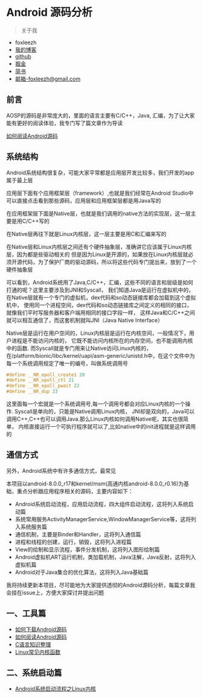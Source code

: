 # Android 源码分析

>关于我

- foxleezh
- [我的博客](http://foxleezh.me)
- [github](https://github.com/foxleezh/)
- [掘金](https://juejin.im/user/57406ad279df540060555258)
- [简书](http://www.jianshu.com/users/b1eec1cd9bfd)
- [邮箱-foxleezh@gmail.com](foxleezh@gmail.com)

## 前言

AOSP的源码是非常庞大的，里面的语言主要有C/C++，Java, 汇编，为了让大家能有更好的阅读体验，我专门写了篇文章作为导读

[如何阅读Android源码](https://github.com/foxleezh/AOSP/issues/2)<br>

## 系统结构

Android系统结构很复杂，可能大家平常都是应用层开发比较多，我们开发的app属于最上层

应用层下面有个应用框架层（framework）,也就是我们经常在Android Studio中可以直接点击看到那些源码，应用层和应用框架层都是用Java写的

在应用框架层下面是Native层，也就是我们调用的native方法的实现层，这一层主要是用C/C++写的

在Native层再往下就是Linux内核层，这一层主要是用C和汇编来写的

在Native层和Linux内核层之间还有个硬件抽象层，准确讲它应该属于Linux内核层，因为都是些驱动相关的
但是因为Linux是开源的，如果放在Linux内核层就必须开源代码，为了保护厂商的驱动源码，所以将这些代码专门提出来，放到了一个硬件抽象层

可以看到，Android系统用了Java,C/C++，汇编，这些不同的语言和层级是如何打通的呢？这里主要涉及到JNI和Syscall，
我们知道Java是运行在虚拟机中的，在Native层就有一个专门的虚拟机，dex代码和so动态链接库都会加载到这个虚拟机中，
使用同一个进程空间，dex代码和so动态链接库之间定义的相同的接口，就像我们平时写服务器和客户端用相同的接口字段一样，
这样Java和C/C++之间就可以相互通信了，而这套机制就叫JNI（Java Native Interface）

Native层是运行在用户空间的，Linux内核层是运行在内核空间，一般情况下，用户进程是不能访问内核的，
它既不能访问内核所在的内存空间，也不能调用内核中的函数. 而Syscall就是专门用来让Native访问Linux内核的，
在/platform/bionic/libc/kernel/uapi/asm-generic/unistd.h中，在这个文件中为每一个系统调用规定了唯一的编号，叫做系统调用号
```C
#define __NR_epoll_create1 20
#define __NR_epoll_ctl 21
#define __NR_epoll_pwait 22
#define __NR_dup 23
```
这里面每一个宏就是一个系统调用号,每一个调用号都会对应Linux内核的一个操作.
Syscall是单向的，只能是Native调用Linux内核，
JNI却是双向的，Java可以调用C++,C++也可以调用Java.那么Linux内核如何调用Native呢，其实也很简单，
内核直接运行一个可执行程序就可以了,比如native中的init进程就是这样调用的

## 通信方式
另外，Android系统中有许多通信方式，最常见

本项目以android-8.0.0_r17和kernel/msm(高通内核android-8.0.0_r0.16)为基础，重点分析跟应用程序相关的源码，主要内容如下：
- Android系统启动流程，应用启动流程，四大组件启动流程，这将列入系统启动篇
- 系统常用服务ActivityManagerService,WindowManagerService等，这将列入系统服务篇
- 通信机制，主要是Binder和Handler，这将列入通信篇
- 进程和线程的创建，运行，销毁，这将列入进程篇
- View的绘制和显示流程，事件分发机制，这将列入图形绘制篇
- Android虚拟机ART运行机制，类加载机制，Java注解，Java反射，这将列入虚拟机篇
- Android对于Java集合的优化算法，这将列入Java基础篇

我将持续更新本项目，尽可能地为大家提供透彻的Android源码分析，每篇文章我会挂在issue上，方便大家探讨并提出问题
## 一、工具篇
- [如何下载Android源码](https://github.com/foxleezh/AOSP/issues/1)<br>
- [如何阅读Android源码](https://github.com/foxleezh/AOSP/issues/2)<br>
- [C语言知识整理](https://github.com/foxleezh/AOSP/issues/4)<br>
- [Linux常见内核函数](https://github.com/foxleezh/AOSP/issues/5)<br>

## 二、系统启动篇
- [Android系统启动流程之Linux内核](https://github.com/foxleezh/AOSP/issues/3)<br>